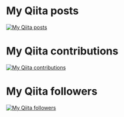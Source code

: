# My Qiita posts
[![My Qiita posts](https://qiita-badge.apiapi.app/s/yosida001/posts.svg)](http://qiita.com/yosida001)
# My Qiita contributions
[![My Qiita contributions](https://qiita-badge.apiapi.app/s/yosida001/contributions.svg)](http://qiita.com/yosida001)
# My Qiita followers
[![My Qiita followers](https://qiita-badge.apiapi.app/s/yosida001/followers.svg)](http://qiita.com/yosida001)
                